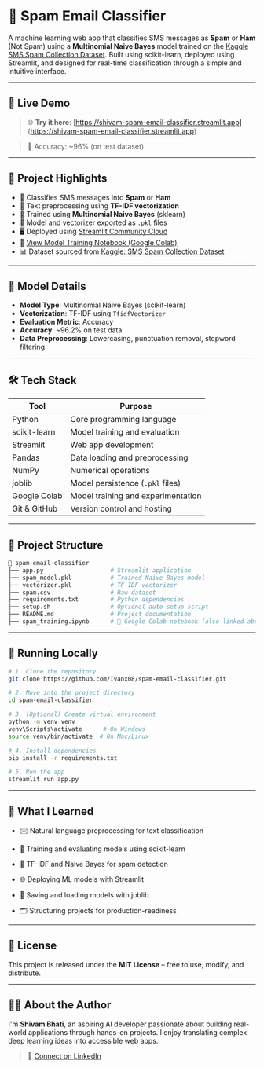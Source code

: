 # 📧 Spam Email Classifier

A machine learning web app that classifies SMS messages as **Spam** or **Ham** (Not Spam) using a **Multinomial Naive Bayes** model trained on the [Kaggle SMS Spam Collection Dataset](https://www.kaggle.com/datasets/uciml/sms-spam-collection-dataset). Built using scikit-learn, deployed using Streamlit, and designed for real-time classification through a simple and intuitive interface.

---

## 🚀 Live Demo

> 🌐 **Try it here**: [https://shivam-spam-email-classifier.streamlit.app] (https://shivam-spam-email-classifier.streamlit.app)

> 🧠 Accuracy: ~96% (on test dataset)

---

## 📌 Project Highlights

- 📧 Classifies SMS messages into **Spam** or **Ham**
- 🧼 Text preprocessing using **TF-IDF vectorization**
- 🤖 Trained using **Multinomial Naive Bayes** (sklearn)
- 💾 Model and vectorizer exported as `.pkl` files
- 🖥️ Deployed using [Streamlit Community Cloud](https://streamlit.io/cloud)
- 📓 [View Model Training Notebook (Google Colab)](https://colab.research.google.com/drive/1FpBBntvnKTPLnt6s-tIYhk_ii8hAQ_TI?usp=sharing)
- 📊 Dataset sourced from [Kaggle: SMS Spam Collection Dataset](https://www.kaggle.com/datasets/uciml/sms-spam-collection-dataset)

---

## 🧠 Model Details

- **Model Type**: Multinomial Naive Bayes (scikit-learn)  
- **Vectorization**: TF-IDF using `TfidfVectorizer`  
- **Evaluation Metric**: Accuracy  
- **Accuracy**: ~96.2% on test data  
- **Data Preprocessing**: Lowercasing, punctuation removal, stopword filtering

---

## 🛠️ Tech Stack

| Tool            | Purpose                            |
|-----------------|------------------------------------|
| Python          | Core programming language          |
| scikit-learn    | Model training and evaluation      |
| Streamlit       | Web app development                |
| Pandas          | Data loading and preprocessing     |
| NumPy           | Numerical operations               |
| joblib          | Model persistence (`.pkl` files)   |
| Google Colab    | Model training and experimentation |
| Git & GitHub    | Version control and hosting        |

---

## 📂 Project Structure

```bash
📁 spam-email-classifier
├── app.py                   # Streamlit application
├── spam_model.pkl           # Trained Naive Bayes model
├── vectorizer.pkl           # TF-IDF vectorizer
├── spam.csv                 # Raw dataset
├── requirements.txt         # Python dependencies
├── setup.sh                 # Optional auto setup script
├── README.md                # Project documentation
├── spam_training.ipynb      # 📓 Google Colab notebook (also linked above)
```

---

## 🧪 Running Locally

```bash
# 1. Clone the repository
git clone https://github.com/Ivanx08/spam-email-classifier.git

# 2. Move into the project directory
cd spam-email-classifier

# 3. (Optional) Create virtual environment
python -m venv venv
venv\Scripts\activate      # On Windows
source venv/bin/activate  # On Mac/Linux

# 4. Install dependencies
pip install -r requirements.txt

# 5. Run the app
streamlit run app.py
```

---

## 🧠 What I Learned

- ✉️ Natural language preprocessing for text classification

- 🤖 Training and evaluating models using scikit-learn

- 🧠 TF-IDF and Naive Bayes for spam detection

- 🌐 Deploying ML models with Streamlit

- 🔁 Saving and loading models with joblib

- 🗂️ Structuring projects for production-readiness


---

## 📄 License

This project is released under the **MIT License** – free to use, modify, and distribute.


---

## 🙋‍♂️ About the Author

I'm **Shivam Bhati**, an aspiring AI developer passionate about building real-world applications through hands-on projects. I enjoy translating complex deep learning ideas into accessible web apps.

> 🔗 [Connect on LinkedIn](https://www.linkedin.com/in/shivam-bhati-dev/)
